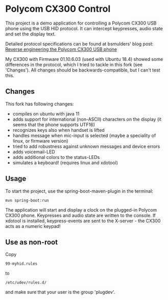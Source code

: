 # Polycom CX300 Control

This project is a demo application for controlling a Polycom CX300 USB phone using the USB HID protocol. It can intercept keypresses, audio state and set the display text. 

Detailed protocol specifications can be found at bsmulders' blog post: [Reverse engineering the Polycom CX300 USB phone](https://bsmulders.com/2018/04/polycom-cx300/)

My CX300 with Firmware 01.10.6.03 (used with Ubuntu 18.4) showed some differences in the protocol, which I tried to tackle in this fork (see 'Changes'). All changes should be backwards-compatible, but I can't test this.

## Changes
This fork has following changes:

* compiles on ubuntu with java 11
* adds support for international (non-ASCII) characters on the display (it seems that the phone supports UTF16)
* recognizes keys also when handset is lifted
* handles message when mic-input is selected (maybe a speciality of linux, or firmware version)
* tried to add robustness against unknown messages and device errors
* adds voicemail-LED
* adds additional colors to the status-LEDs
* simulates a keyboard! (requires linux and xdotool)


## Usage

To start the project, use the spring-boot-maven-plugin in the terminal:

    mvn spring-boot:run

The application will start and display a clock on the plugged-in Polycom CX300 phone. Keypresses and audio state are written to the console.
If xdotool is installed, keypress-events are sent to the X-server - the CX300 acts as a numeric keypad!

## Use as non-root
Copy

    99-myhid.rules

to

    /etc/udev/rules.d/

and make sure that your user is the group 'plugdev'.
